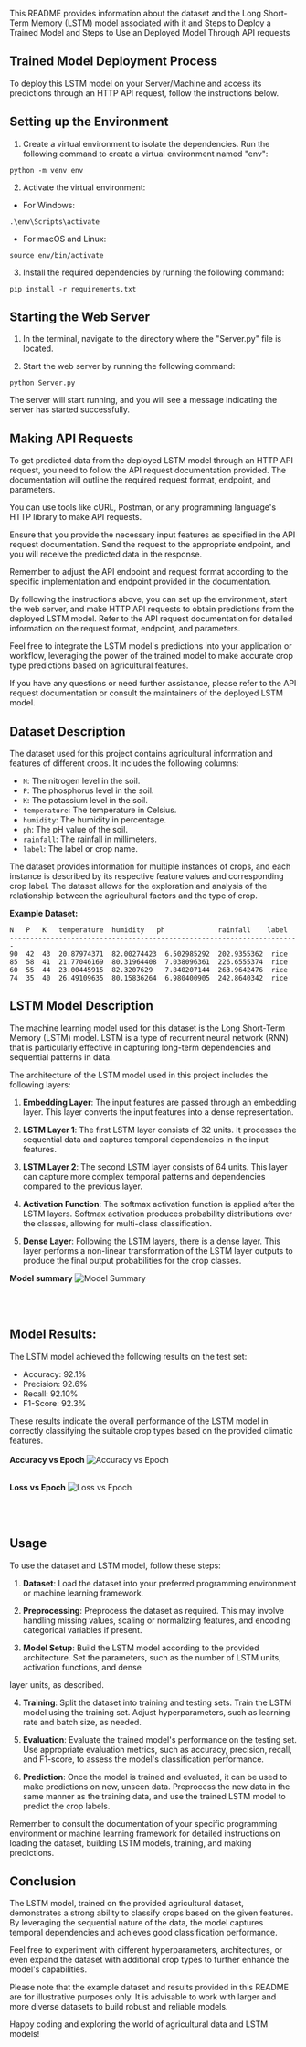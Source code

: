 

This README provides information about the dataset and the Long Short-Term Memory (LSTM) model associated with it and Steps to Deploy a Trained Model and Steps to Use an Deployed Model Through API requests

## Trained Model Deployment Process

To deploy this LSTM model on your Server/Machine and access its predictions through an HTTP API request, follow the instructions below.

## Setting up the Environment

1. Create a virtual environment to isolate the dependencies. Run the following command to create a virtual environment named "env":

```
python -m venv env
```

2. Activate the virtual environment:

- For Windows:
```
.\env\Scripts\activate
```

- For macOS and Linux:
```
source env/bin/activate
```

3. Install the required dependencies by running the following command:

```
pip install -r requirements.txt
```

## Starting the Web Server

1. In the terminal, navigate to the directory where the "Server.py" file is located.

2. Start the web server by running the following command:

```
python Server.py
```

The server will start running, and you will see a message indicating the server has started successfully.

## Making API Requests

To get predicted data from the deployed LSTM model through an HTTP API request, you need to follow the API request documentation provided. The documentation will outline the required request format, endpoint, and parameters.

You can use tools like cURL, Postman, or any programming language's HTTP library to make API requests.

Ensure that you provide the necessary input features as specified in the API request documentation. Send the request to the appropriate endpoint, and you will receive the predicted data in the response.

Remember to adjust the API endpoint and request format according to the specific implementation and endpoint provided in the documentation.

By following the instructions above, you can set up the environment, start the web server, and make HTTP API requests to obtain predictions from the deployed LSTM model. Refer to the API request documentation for detailed information on the request format, endpoint, and parameters.

Feel free to integrate the LSTM model's predictions into your application or workflow, leveraging the power of the trained model to make accurate crop type predictions based on agricultural features.

If you have any questions or need further assistance, please refer to the API request documentation or consult the maintainers of the deployed LSTM model.




## Dataset Description

The dataset used for this project contains agricultural information and features of different crops. It includes the following columns:

- `N`: The nitrogen level in the soil.
- `P`: The phosphorus level in the soil.
- `K`: The potassium level in the soil.
- `temperature`: The temperature in Celsius.
- `humidity`: The humidity in percentage.
- `ph`: The pH value of the soil.
- `rainfall`: The rainfall in millimeters.
- `label`: The label or crop name.

The dataset provides information for multiple instances of crops, and each instance is described by its respective feature values and corresponding crop label. The dataset allows for the exploration and analysis of the relationship between the agricultural factors and the type of crop.

**Example Dataset:**

```
N   P   K   temperature  humidity   ph             rainfall    label
-----------------------------------------------------------------------
90  42  43  20.87974371  82.00274423  6.502985292  202.9355362  rice
85  58  41  21.77046169  80.31964408  7.038096361  226.6555374  rice
60  55  44  23.00445915  82.3207629   7.840207144  263.9642476  rice
74  35  40  26.49109635  80.15836264  6.980400905  242.8640342  rice
```

## LSTM Model Description

The machine learning model used for this dataset is the Long Short-Term Memory (LSTM) model. LSTM is a type of recurrent neural network (RNN) that is particularly effective in capturing long-term dependencies and sequential patterns in data.

The architecture of the LSTM model used in this project includes the following layers:

1. **Embedding Layer**: The input features are passed through an embedding layer. This layer converts the input features into a dense representation.

2. **LSTM Layer 1**: The first LSTM layer consists of 32 units. It processes the sequential data and captures temporal dependencies in the input features.

3. **LSTM Layer 2**: The second LSTM layer consists of 64 units. This layer can capture more complex temporal patterns and dependencies compared to the previous layer.

4. **Activation Function**: The softmax activation function is applied after the LSTM layers. Softmax activation produces probability distributions over the classes, allowing for multi-class classification.

5. **Dense Layer**: Following the LSTM layers, there is a dense layer. This layer performs a non-linear transformation of the LSTM layer outputs to produce the final output probabilities for the crop classes.

 **Model summary**
![Model Summary](https://github.com/VamshiKrishna-jillela/Crop-Prediction-Engine/blob/master/images/Model%20Summary.jpg?raw=true)

<br/>
<br/>


## Model Results:

The LSTM model achieved the following results on the test set:

- Accuracy: 92.1%
- Precision: 92.6%
- Recall: 92.10%
- F1-Score: 92.3%

These results indicate the overall performance of the LSTM model in correctly classifying the suitable crop types based on the provided climatic features.\
<br/>
**Accuracy vs Epoch**
![Accuracy vs Epoch](https://github.com/VamshiKrishna-jillela/Crop-Prediction-Engine/blob/master/images/Accuracy%20vs%20Epoch.jpg?raw=true)
<br/>
<br/>

**Loss vs Epoch**
![Loss vs Epoch](https://github.com/VamshiKrishna-jillela/Crop-Prediction-Engine/blob/master/images/Loss%20vs%20Epoch.jpg?raw=true)




<br/>
<br/>


## Usage

To use the dataset and LSTM model, follow these steps:

1. **Dataset**: Load the dataset into your preferred programming environment or machine learning framework.

2. **Preprocessing**: Preprocess the dataset as required. This may involve handling missing values, scaling or normalizing features, and encoding categorical variables if present.

3. **Model Setup**: Build the LSTM model according to the provided architecture. Set the parameters, such as the number of LSTM units, activation functions, and dense

layer units, as described.

4. **Training**: Split the dataset into training and testing sets. Train the LSTM model using the training set. Adjust hyperparameters, such as learning rate and batch size, as needed.

5. **Evaluation**: Evaluate the trained model's performance on the testing set. Use appropriate evaluation metrics, such as accuracy, precision, recall, and F1-score, to assess the model's classification performance.

6. **Prediction**: Once the model is trained and evaluated, it can be used to make predictions on new, unseen data. Preprocess the new data in the same manner as the training data, and use the trained LSTM model to predict the crop labels.

Remember to consult the documentation of your specific programming environment or machine learning framework for detailed instructions on loading the dataset, building LSTM models, training, and making predictions.

## Conclusion

The LSTM model, trained on the provided agricultural dataset, demonstrates a strong ability to classify crops based on the given features. By leveraging the sequential nature of the data, the model captures temporal dependencies and achieves good classification performance.

Feel free to experiment with different hyperparameters, architectures, or even expand the dataset with additional crop types to further enhance the model's capabilities.

Please note that the example dataset and results provided in this README are for illustrative purposes only. It is advisable to work with larger and more diverse datasets to build robust and reliable models.

Happy coding and exploring the world of agricultural data and LSTM models!
